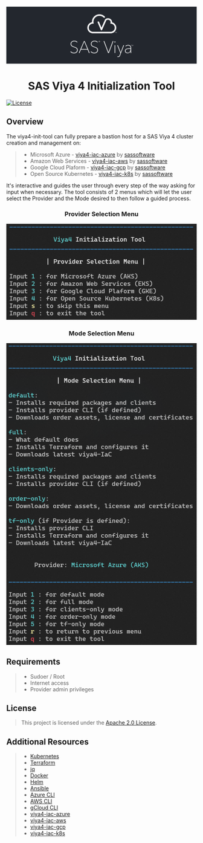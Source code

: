 ![SAS Viya](assets/sasviya_logo_header_gh.png)

<div align="center">

# **SAS Viya 4 Initialization Tool**

</div>

[![License](https://img.shields.io/badge/license-Apache%202.0-blue)](LICENSE.md)

## Overview
The viya4-init-tool can fully prepare a bastion host for a SAS Viya 4 cluster creation and management on:
>* Microsoft Azure - [viya4-iac-azure](https://github.com/sassoftware/viya4-iac-azure) by [sassoftware](@sassoftware)
>* Amazon Web Services - [viya4-iac-aws](https://github.com/sassoftware/viya4-iac-aws) by [sassoftware](@sassoftware)
>* Google Cloud Plaform - [viya4-iac-gcp](https://github.com/sassoftware/viya4-iac-gcp) by [sassoftware](@sassoftware)
>* Open Source Kubernetes - [viya4-iac-k8s](https://github.com/sassoftware/viya4-iac-k8s) by [sassoftware](@sassoftware)


It's interactive and guides the user through every step of the way asking for input when necessary.
The tool consists of 2 menus which will let the user select the Provider and the Mode desired to then follow a guided process.

<div align="center">

### Provider Selection Menu

![viya-init-tool | Provider Selection Menu](assets/providerSelectionMenu.png)


### Mode Selection Menu

![viya-init-tool | Mode Selection Menu](assets/modeSelectionMenu.png)
</div>

## Requirements

>* Sudoer / Root
>* Internet access
>* Provider admin privileges

## License

> This project is licensed under the [Apache 2.0 License](LICENSE.md).

## Additional Resources

>* [Kubernetes](https://kubernetes.io/docs/tasks/tools/)
>* [Terraform](https://developer.hashicorp.com/terraform/intro)
>* [jq](https://stedolan.github.io/jq/)
>* [Docker](https://docs.docker.com/)
>* [Helm](https://helm.sh/docs/)
>* [Ansible](https://docs.ansible.com/ansible/2.9/index.html)
>* [Azure CLI](https://learn.microsoft.com/en-us/cli/azure/)
>* [AWS CLI](https://docs.aws.amazon.com/cli/latest/userguide/cli-chap-welcome.html)
>* [gCloud CLI](https://cloud.google.com/sdk/gcloud)
>* [viya4-iac-azure](https://github.com/sassoftware/viya4-iac-azure)
>* [viya4-iac-aws](https://github.com/sassoftware/viya4-iac-aws)
>* [viya4-iac-gcp](https://github.com/sassoftware/viya4-iac-gcp)
>* [viya4-iac-k8s](https://github.com/sassoftware/viya4-iac-k8s)
